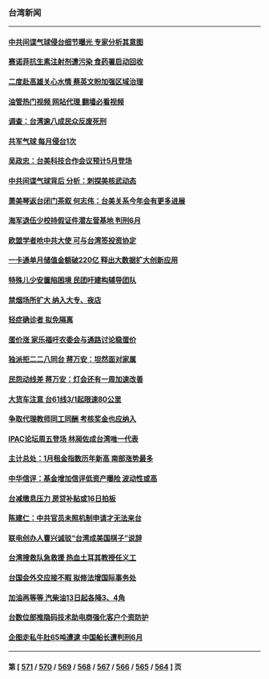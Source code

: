 ### 台湾新闻
---
#### [中共间谍气球侵台细节曝光 专家分析其意图](../../pages/ncid1349361/n13928906.md?02140045) 
#### [赛诺菲抗生素注射剂遭污染 食药署启动回收](../../pages/ncid1349361/n13929017.md?02140045) 
#### [二度赴高雄关心水情 蔡英文盼加强区域治理](../../pages/ncid1349361/n13929018.md?02140045) 
#### [油管热门视频 网站代理 翻墙必看视频](http://138.2.39.72:81/youtube.html?epic-marker?02140045)
#### [调查：台湾逾八成民众反废死刑](../../pages/ncid1349361/n13929013.md?02140045) 
#### [共军气球 每月侵台1次](../../pages/ncid1349361/n13929004.md?02140045) 
#### [吴政忠：台美科技合作会议预计5月登场](../../pages/ncid1349361/n13928924.md?02140045) 
#### [中共间谍气球背后 分析：刺探美核武动态](../../pages/ncid1349361/n13928641.md?02140045) 
#### [萧美琴返台闭门茶叙 何志伟：台美关系今年会有更多进展](../../pages/ncid1349361/n13928919.md?02140045) 
#### [海军退伍少校持假证件潜左营基地 判刑6月](../../pages/ncid1349361/n13928968.md?02140045) 
#### [欧盟学者呛中共大使 可与台湾签投资协定](../../pages/ncid1349361/n13928913.md?02140045) 
#### [一卡通单月储值金额破220亿 释出大数据扩大创新应用](../../pages/ncid1349361/n13928959.md?02140045) 
#### [特殊儿少安置陷困境 民团吁建构辅导团队](../../pages/ncid1349361/n13928962.md?02140045) 
#### [禁烟场所扩大 纳入大专、夜店](../../pages/ncid1349361/n13928964.md?02140045) 
#### [轻症确诊者 拟免隔离](../../pages/ncid1349361/n13928957.md?02140045) 
#### [蛋价涨 家乐福吁农委会与通路讨论稳蛋价](../../pages/ncid1349361/n13928965.md?02140045) 
#### [独派拒二二八同台 蒋万安：坦然面对家属](../../pages/ncid1349361/n13928975.md?02140045) 
#### [民怨动线差 蒋万安：灯会还有一周加速改善](../../pages/ncid1349361/n13928974.md?02140045) 
#### [大货车注意 台61线3/1起限速80公里](../../pages/ncid1349361/n13928970.md?02140045) 
#### [争取代理教师同工同酬 考核奖金也应纳入](../../pages/ncid1349361/n13928967.md?02140045) 
#### [IPAC论坛周五登场 林昶佐成台湾唯一代表](../../pages/ncid1349361/n13928928.md?02140045) 
#### [主计总处：1月租金指数历年新高 南部涨势最多](../../pages/ncid1349361/n13928938.md?02140045) 
#### [中华信评：基金增加信评低资产曝险 波动性或高](../../pages/ncid1349361/n13928937.md?02140045) 
#### [台减缴息压力 房贷补贴或16日拍板](../../pages/ncid1349361/n13928900.md?02140045) 
#### [陈建仁：中共官员未照机制申请才无法来台](../../pages/ncid1349361/n13928896.md?02140045) 
#### [联电创办人曹兴诚驳“台湾成美国棋子”说辞](../../pages/ncid1349361/n13927522.md?02140045) 
#### [台湾搜救队急救援 热血土耳其教授任义工](../../pages/ncid1349361/n13928199.md?02140045) 
#### [台国会外交应接不暇 拟修法增国际事务处](../../pages/ncid1349361/n13928206.md?02140045) 
#### [加油再等等 汽柴油13日起各降3、4角](../../pages/ncid1349361/n13928207.md?02140045) 
#### [台数位部推隐码技术助电商强化客户个资防护](../../pages/ncid1349361/n13928194.md?02140045) 
#### [企图走私牛肚65吨遭逮 中国船长遭判刑6月](../../pages/ncid1349361/n13928209.md?02140045) 

---
#### 第 [ [571](./571.md?02140045) / [570](./570.md?02140045) / [569](./569.md?02140045) / [568](./568.md?02140045) / [567](./567.md?02140045) / [566](./566.md?02140045) / [565](./565.md?02140045) / [564](./564.md?02140045) ] 页
